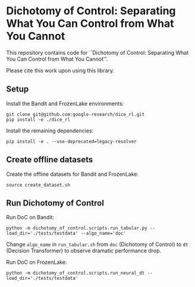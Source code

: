 # Dichotomy of Control: Separating What You Can Control from What You Cannot

This repository contains code for ``Dichotomy of Control: Separating What You Can Control from What You Cannot''.

Please cite this work upon using this library.

## Setup

Install the Bandit and FrozenLake environments:

    git clone git@github.com:google-research/dice_rl.git
    pip install -e ./dice_rl

Install the remaining dependencies:

    pip install -e . --use-deprecated=legacy-resolver
    
## Create offline datasets

Create the offline datasets for Bandit and FrozenLake:

    source create_dataset.sh

## Run Dichotomy of Control

Run DoC on Bandit:

    python -m dichotomy_of_control.scripts.run_tabular.py --load_dir='./tests/testdata' --algo_name='doc'

Change `algo_name` in `run_tabular.sh` from `doc` (Dichotomy of Control) to `dt` (Decision Transformer) to observe dramatic performance drop.


Run DoC on FrozenLake:

    python -m dichotomy_of_control.scripts.run_neural_dt --load_dir='./tests/testdata'

